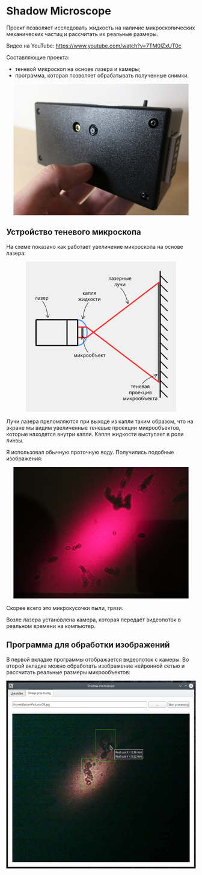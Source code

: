# Shadow Microscope

Проект позволяет исследовать жидкость на наличие микроскопических механических частиц и рассчитать их реальные размеры.

Видео на YouTube: https://www.youtube.com/watch?v=7TM0lZxUT0c

Составляющие проекта:

- теневой микроскоп на основе лазера и камеры;
- программа, которая позволяет обрабатывать полученные снимки.

<p align="center">
	<img src="./readme-imgs/photo1.png" height="350px"/>
</p>

## Устройство теневого микроскопа

На схеме показано как работает увеличение микроскопа на основе лазера:

<p align="center">
	<img src="./readme-imgs/schema.png" height="400px"/>
</p>

Лучи лазера преломляются при выходе из капли таким образом, что на экране мы видим увеличенные теневые проекции микрообъектов, которые находятся внутри капли. Капля жидкости выступает в роли линзы.

Я использовал обычную проточную воду. Получились подобные изображения:

<p align="center">
	<img src="./readme-imgs/photo2.png" height="350px"/>
</p>

Скорее всего это микрокусочки пыли, грязи.

Возле лазера установлена камера, которая передаёт видеопоток в реальном времени на компьютер.

## Программа для обработки изображений

В первой вкладке программы отображается видеопоток с камеры. Во второй вкладке можно обработать изображение нейронной сетью и рассчитать реальные размеры микрообъектов:

<p align="center">
	<img src="./readme-imgs/screenshot.png" height="500px"/>
</p>